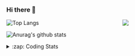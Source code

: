 ### Hi there 👋

<!--
**tao8687/tao8687** is a ✨ _special_ ✨ repository because its `README.md` (this file) appears on your GitHub profile.

Here are some ideas to get you started:

- 🔭 I’m currently working on ...
- 🌱 I’m currently learning ...
- 👯 I’m looking to collaborate on ...
- 🤔 I’m looking for help with ...
- 💬 Ask me about ...
- 📫 How to reach me: ...
- 😄 Pronouns: ...
- ⚡ Fun fact: ...
-->

<img align='right' src="https://media.giphy.com/media/M9gbBd9nbDrOTu1Mqx/giphy.gif" width="200">

  
![Top Langs](https://github-readme-stats.vercel.app/api/top-langs/?username=tao8687&layout=compact&title_color=23238E&text_color=A67D3D)

![Anurag's github stats](https://github-readme-stats.vercel.app/api?username=tao8687&show_icons=true&&text_color=A67D3D&title_color=23238E&show_icons=false&count_private=true&hide=stars)

<details>
  <summary>:zap: Coding Stats</summary>
  <b>
<!--START_SECTION:waka-->
![Code Time](http://img.shields.io/badge/Code%20Time-0%20secs-blue)

![Profile Views](http://img.shields.io/badge/Profile%20Views-18-blue)

**🐱 My GitHub Data** 

> 🏆 161 Contributions in the Year 2022
 > 
> 📦 1.4 MB Used in GitHub's Storage 
 > 
> 🚫 Not Opted to Hire
 > 
> 📜 55 Public Repositories 
 > 
> 🔑 24 Private Repositories  
 > 
**I'm an Early 🐤** 

```text
🌞 Morning    107 commits    ██████████████████░░░░░░░   74.31% 
🌆 Daytime    11 commits     ██░░░░░░░░░░░░░░░░░░░░░░░   7.64% 
🌃 Evening    26 commits     ████░░░░░░░░░░░░░░░░░░░░░   18.06% 
🌙 Night      0 commits      ░░░░░░░░░░░░░░░░░░░░░░░░░   0.0%

```
📅 **I'm Most Productive on Monday** 

```text
Monday       32 commits     █████░░░░░░░░░░░░░░░░░░░░   22.22% 
Tuesday      24 commits     ████░░░░░░░░░░░░░░░░░░░░░   16.67% 
Wednesday    27 commits     ████░░░░░░░░░░░░░░░░░░░░░   18.75% 
Thursday     19 commits     ███░░░░░░░░░░░░░░░░░░░░░░   13.19% 
Friday       14 commits     ██░░░░░░░░░░░░░░░░░░░░░░░   9.72% 
Saturday     14 commits     ██░░░░░░░░░░░░░░░░░░░░░░░   9.72% 
Sunday       14 commits     ██░░░░░░░░░░░░░░░░░░░░░░░   9.72%

```


📊 **This Week I Spent My Time On** 

```text
⌚︎ Time Zone: Asia/Shanghai

💬 Programming Languages: 
C++                      2 hrs 30 mins       ███████░░░░░░░░░░░░░░░░░░   29.89% 
C                        1 hr 50 mins        █████░░░░░░░░░░░░░░░░░░░░   21.9% 
Makefile                 1 hr 38 mins        ████░░░░░░░░░░░░░░░░░░░░░   19.44% 
Markdown                 1 hr 26 mins        ████░░░░░░░░░░░░░░░░░░░░░   17.21% 
Bash                     46 mins             ██░░░░░░░░░░░░░░░░░░░░░░░   9.3%

🔥 Editors: 
VS Code                  8 hrs 24 mins       █████████████████████████   100.0%

🐱‍💻 Projects: 
vc0768                   5 hrs 10 mins       ███████████████░░░░░░░░░░   61.66% 
samples                  2 hrs 12 mins       ██████░░░░░░░░░░░░░░░░░░░   26.25% 
vimicro                  53 mins             ██░░░░░░░░░░░░░░░░░░░░░░░   10.7% 
vc07681                  6 mins              ░░░░░░░░░░░░░░░░░░░░░░░░░   1.38% 
蒙特卡洛                     0 secs              ░░░░░░░░░░░░░░░░░░░░░░░░░   0.01%

💻 Operating System: 
Linux                    8 hrs 24 mins       █████████████████████████   100.0%

```

**I Mostly Code in Python** 

```text
Python                   9 repos             ████████░░░░░░░░░░░░░░░░░   32.14% 
C                        6 repos             █████░░░░░░░░░░░░░░░░░░░░   21.43% 
C++                      5 repos             ████░░░░░░░░░░░░░░░░░░░░░   17.86% 
Shell                    2 repos             █░░░░░░░░░░░░░░░░░░░░░░░░   7.14% 
JavaScript               2 repos             █░░░░░░░░░░░░░░░░░░░░░░░░   7.14%

```


**Timeline**

![Chart not found](https://raw.githubusercontent.com/tao8687/tao8687/master/charts/bar_graph.png) 


 Last Updated on 09/06/2022 01:54:05 UTC
<!--END_SECTION:waka-->
</details>

